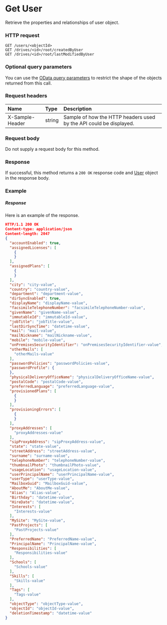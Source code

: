 # Get User

Retrieve the properties and relationships of user object.
### HTTP request
```http
GET /users/<objectId>
GET /drives/<id>/root/createdByUser
GET /drives/<id>/root/lastModifiedByUser
```
### Optional query parameters
You can use the [OData query parameters](odata-optional-query-parameters.md) to restrict the shape of the objects returned from this call.
### Request headers
| Name       | Type | Description|
|:-----------|:------|:----------|
| X-Sample-Header  | string  | Sample of how the HTTP headers used by the API could be displayed.|

### Request body
Do not supply a request body for this method.
### Response
If successful, this method returns a `200 OK` response code and [User](../resources/user.md) object in the response body.
### Example
##### Response
Here is an example of the response.
```json
HTTP/1.1 200 OK
Content-type: application/json
Content-length: 2047
{
  "accountEnabled": true,
  "assignedLicenses": [
    {
    }
  ],
  "assignedPlans": [
    {
    }
  ],
  "city": "city-value",
  "country": "country-value",
  "department": "department-value",
  "dirSyncEnabled": true,
  "displayName": "displayName-value",
  "facsimileTelephoneNumber": "facsimileTelephoneNumber-value",
  "givenName": "givenName-value",
  "immutableId": "immutableId-value",
  "jobTitle": "jobTitle-value",
  "lastDirSyncTime": "datetime-value",
  "mail": "mail-value",
  "mailNickname": "mailNickname-value",
  "mobile": "mobile-value",
  "onPremisesSecurityIdentifier": "onPremisesSecurityIdentifier-value",
  "otherMails": [
    "otherMails-value"
  ],
  "passwordPolicies": "passwordPolicies-value",
  "passwordProfile": {
  },
  "physicalDeliveryOfficeName": "physicalDeliveryOfficeName-value",
  "postalCode": "postalCode-value",
  "preferredLanguage": "preferredLanguage-value",
  "provisionedPlans": [
    {
    }
  ],
  "provisioningErrors": [
    {
    }
  ],
  "proxyAddresses": [
    "proxyAddresses-value"
  ],
  "sipProxyAddress": "sipProxyAddress-value",
  "state": "state-value",
  "streetAddress": "streetAddress-value",
  "surname": "surname-value",
  "telephoneNumber": "telephoneNumber-value",
  "thumbnailPhoto": "thumbnailPhoto-value",
  "usageLocation": "usageLocation-value",
  "userPrincipalName": "userPrincipalName-value",
  "userType": "userType-value",
  "MailboxGuid": "MailboxGuid-value",
  "AboutMe": "AboutMe-value",
  "Alias": "Alias-value",
  "Birthday": "datetime-value",
  "HireDate": "datetime-value",
  "Interests": [
    "Interests-value"
  ],
  "MySite": "MySite-value",
  "PastProjects": [
    "PastProjects-value"
  ],
  "PreferredName": "PreferredName-value",
  "PrincipalName": "PrincipalName-value",
  "Responsibilities": [
    "Responsibilities-value"
  ],
  "Schools": [
    "Schools-value"
  ],
  "Skills": [
    "Skills-value"
  ],
  "Tags": [
    "Tags-value"
  ],
  "objectType": "objectType-value",
  "objectId": "objectId-value",
  "deletionTimestamp": "datetime-value"
}
```

<!-- uuid: 318b5cac-0ab7-451a-8f63-1a2b0af4c903
2015-10-12 21:30:01 UTC -->